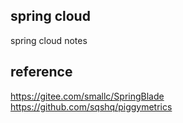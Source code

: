 ## spring cloud
spring cloud notes

## reference
https://gitee.com/smallc/SpringBlade  
https://github.com/sqshq/piggymetrics
